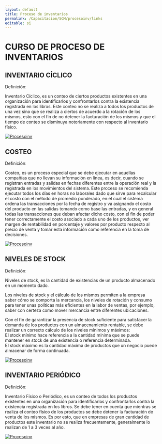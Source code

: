 ```yaml
---
layout: default
title: Proceso de inventarios
permalink: /Capacitacion/SCM/procesoinv/links
editable: si
---
```


# CURSO DE PROCESO DE INVENTARIOS


## INVENTARIO CÍCLICO

Definición:  

Inventario Cíclico, es un conteo de ciertos productos existentes en una organización para identificarlos y confrontarlos contra la existencia registrada en los libros. Este conteo no se realiza a todos los productos de una vez sino que se realiza a ciertos de acuerdo a la rotación de los mismos, esto con el fin de no detener la facturación de los mismos y que el tiempo de conteo se disminuya notoriamente con respecto al inventario físico.  

[![Procesoinv](https://oasiserp-my.sharepoint.com/personal/martha_velasquez_oasiscom_com/_layouts/15/guestaccess.aspx?docid=1b75aa7ce378f4b968d2d8c581135b669&authkey=AbiJbRVkzmKeOFTnsNdA45k)](https://youtu.be/zvmST9G3b-E)


## COSTEO

Definición:

Costeo, es un proceso especial que se debe ejecutar en aquellas compañías que no llevan su información en línea, es decir, cuando se registran entradas y salidas en fechas diferentes entre la operación real y la registrada en los movimientos del sistema. Este proceso se recomienda ejecutar todos los días en horas no laborales dado que sirve para recalcular el costo con el método de promedio ponderado, en el cual el sistema ordena las transacciones por la fecha de registro y va asignando el costo del producto en las salidas tomando como base las entradas, y en general todas las transacciones que deban afectar dicho costo, con el fin de poder tener correctamente el costo asociado a cada uno de los productos, ver margen de rentabilidad en porcentaje y valores por producto respecto al precio de venta y tomar esta información como referencia en la toma de decisiones.

[![Procesoinv](https://oasiserp-my.sharepoint.com/personal/martha_velasquez_oasiscom_com/_layouts/15/guestaccess.aspx?docid=15ac88a5787934060a3baa01b6b5a7c55&authkey=AcVt1e9NIP3KPArcCfagOLo)](https://youtu.be/IMlpODvLH_4)

## NIVELES DE STOCK

Definición:

Niveles de stock, es la cantidad de existencias de un producto almacenado en un momento dado.  

Los niveles de stock y el cálculo de los mismos permiten a la empresa saber cómo se comporta  la mercancía, los niveles de rotación y consumo para tener unas políticas más eficientes en la labor de ventas, por ejemplo, saber con certeza como mover mercancía entre diferentes ubicaciones.  

Con el fin de garantizar la presencia de stock suficiente para satisfacer la demanda de los productos con un almacenamiento rentable, se debe realizar un correcto cálculo de los niveles mínimos y máximos:  
El stock mínimo hace referencia a la cantidad mínima que se puede mantener en stock de una existencia o referencia determinada.  
El stock máximo es la cantidad máxima de productos que un negocio puede almacenar de forma continuada.

[![Procesoinv](https://oasiserp-my.sharepoint.com/personal/martha_velasquez_oasiscom_com/_layouts/15/guestaccess.aspx?docid=10efbf84423814f2c86963e41ff63733c&authkey=AfKuu1pO0Rs6QOHKRtzON6U)](https://youtu.be/jHujfdzLP-s)


## INVENTARIO PERIÓDICO

Definición:

Inventario Físico o Periódico, es un conteo de todos los productos existentes en una organización para identificarlos y confrontarlos contra la existencia registrada en los libros. Se debe tener en cuenta que mientras se realiza el conteo físico de los productos se debe detener la facturación de venta de los mismos. Es por esto, que en empresas de gran cantidad de productos este inventario no se realiza frecuentemente, generalmente lo realizan de 1 a 3 veces al año.

[![Procesoinv](https://oasiserp-my.sharepoint.com/personal/martha_velasquez_oasiscom_com/_layouts/15/guestaccess.aspx?docid=18de40023d82e4c55bc82bf141f8e2a31&authkey=ARvUNrxEDlLrw3G3D8724fs)](https://www.youtube.com/watch?v=SB0G87BPwUI)